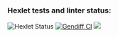 ### Hexlet tests and linter status:
![Hexlet Status](https://github.com/siderai/python-project-lvl2/workflows/hexlet-check/badge.svg)
[![Gendiff CI](https://github.com/siderai/gendiff/actions/workflows/CI.yml/badge.svg)](https://github.com/siderai/gendiff/actions/workflows/CI.yml)
<a href="https://codeclimate.com/github/siderai/gendiff/test_coverage"><img src="https://api.codeclimate.com/v1/badges/7a99cbe3b491ee26aa28/test_coverage" /></a>


